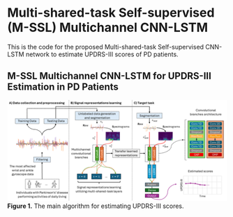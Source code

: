 # Multi-shared-task Self-supervised (M-SSL) Multichannel CNN-LSTM

This is the code for the proposed Multi-shared-task Self-supervised CNN-LSTM network to estimate UPDRS-III scores of PD patients.



## M-SSL Multichannel CNN-LSTM for UPDRS-III Estimation in PD Patients
![](figures/figure_main.png)
**Figure 1.** The main algorithm for estimating UPDRS-III scores.

